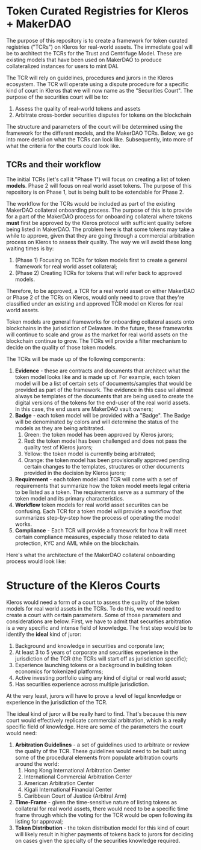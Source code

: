 # Token Curated Registries for Kleros + MakerDAO
The purpose of this repository is to create a framework for token curated registries ("TCRs") on Kleros for real-world assets. The immediate goal will be to architect the TCRs for the Trust and Centrifuge Model. These are existing models that have been used on MakerDAO to produce collateralized instances for users to mint DAI.

The TCR will rely on guidelines, procedures and jurors in the Kleros ecosystem. The TCR will operate using a dispute procedure for a specific kind of court in Kleros that we will now name as the "Securities Court". The purpose of the securities court will be to:

1. Assess the quality of real-world tokens and assets
2. Arbitrate cross-border securities disputes for tokens on the blockchain

The structure and parameters of the court will be determined using the framework for the different models, and the MakerDAO TCRs. Below, we go into more detail on what the TCRs can look like. Subsequently, into more of what the criteria for the courts could look like.

## TCRs and their workflow

The initial TCRs (let's call it "Phase 1") will focus on creating a list of token **models**. Phase 2 will focus on real world asset tokens. The purpose of this repository is on Phase 1, but is being built to be extendable for Phase 2.

The workflow for the TCRs would be included as part of the existing MakerDAO collateral onboarding process. The purpose of this is to provide for a part of the MakerDAO process for onboarding collateral where tokens **must** first be approved by the Kleros protocol with sufficient quality before being listed in MakerDAO. The problem here is that some tokens may take a while to approve, given that they are going through a commercial arbitration process on Kleros to assess their quality. The way we will avoid these long waiting times is by:

1. (Phase 1) Focusing on TCRs for token models first to create a general framework for real world asset collateral;
2. (Phase 2) Creating TCRs for tokens that will refer back to approved models.

Therefore, to be approved, a TCR for a real world asset on either MakerDAO or Phase 2 of the TCRs on Kleros, would only need to prove that they're classified under an existing and approved TCR model on Kleros for real world assets.

Token models are general frameworks for onboarding collateral assets onto blockchains in the jurisdiction of Delaware. In the future, these frameworks will continue to scale and grow as the market for real world assets on the blockchain continue to grow. The TCRs will provide a filter mechanism to decide on the quality of those token models.

The TCRs will be made up of the following components:

1. **Evidence** - these are contracts and documents that architect what the token model looks like and is made up of. For example, each token model will be a list of certain sets of documents/samples that would be provided as part of the framework. The evidence in this case wil almost always be templates of the documents that are being used to create the digital versions of the tokens for the end-user of the real world assets. In this case, the end users are MakerDAO vault owners;
2. **Badge** - each token model will be provided with a "Badge". The Badge will be denominated by colors and will determine the status of the models as they are being arbitrated.
   1. Green: the token model has been approved by Kleros jurors;
   2. Red: the token model has been challenged and does not pass the quality test of Kleros jurors;
   3. Yellow: the token model is currently being arbitrated;
   4. Orange: the token model has been provisionally approved pending certain changes to the templates, structures or other documents provided in the decision by Kleros jurors;
3. **Requirement** - each token model and TCR will come with a set of requirements that summarize how the token model meets legal criteria to be listed as a token. The requirements serve as a summary of the token model and its primary characteristics.
4. **Workflow** token models for real world asset securiites can be confusing. Each TCR for a token model will provide a workflow that summarizes step-by-step how the process of operating the model works.
5. **Compliance** - Each TCR will provide a framework for how it will meet certain compliance measures, especially those related to data protection, KYC and AML while on the blockchain.

Here's what the architecture of the MakerDAO collateral onboarding process would look like:

# Structure of the Kleros Courts

Kleros would need a form of a court to assess the quality of the token models for real world assets in the TCRs. To do this, we would need to create a court with certain parameters. Some of those parameters and considerations are below. First, we have to admit that securities arbitration is a very specific and intense field of knowledge. The first step would be to identify the **ideal** kind of juror:

1. Background and knowledge in securities and corporate law;
2. At least 3 to 5 years of corporate and securities experience in the jurisdiction of the TCR (the TCRs will start off as jurisdiction specific);
3. Experience launching tokens or a background in building token economics for tokenized platforms;
4. Active investing portfolio using any kind of digital or real world asset;
5. Has securities experience across multiple jurisdiction.

At the very least, jurors will have to prove a level of legal knowledge or experience in the jurisdiction of the TCR. 

The ideal kind of juror will be really hard to find. That's because this new court would effectively replicate commercial arbitration, which is a really specific field of knowledge. Here are some of the parameters the court would need:

1. **Arbitration Guidelines** - a set of guidelines used to arbitrate or review the quality of the TCR. These guidelines would need to be built using some of the procedural elements from populate arbitration courts around the world:
   1. Hong Kong International Arbitration Center
   2. International Commercial Arbitration Center
   3. American Arbitration Center
   4. Kigali International Financial Center
   5. Caribbean Court of Justice (Arbitral Arm)
2. **Time-Frame** - given the time-sensitive nature of listing tokens as collateral for real world assets, there would need to be a specific time frame through which the voting for the TCR would be open following its listing for approval;
3. **Token Distribution** - the token distribution model for this kind of court will likely result in higher payments of tokens back to jurors for deciding on cases given the specialty of the securities knowledge required. 



